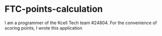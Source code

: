 # FTC-points-calculation
 I am a programmer of the Kcell Tech team #24804. For the convenience of scoring points, I wrote this application
